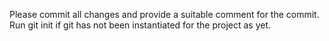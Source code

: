 Please commit all changes and provide a suitable comment for the commit.
Run git init if git has not been instantiated for the project as yet.
